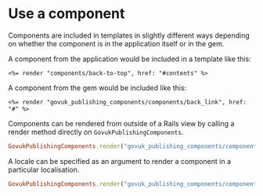 # Use a component

Components are included in templates in slightly different ways depending on whether the component is in the application itself or in the gem.

A component from the application would be included in a template like this:

```erb
<%= render "components/back-to-top", href: "#contents" %>
```

A component from the gem would be included like this:

```erb
<%= render "govuk_publishing_components/components/back_link", href: "#" %>
```

Components can be rendered from outside of a Rails view by calling a render method directly on `GovukPublishingComponents`.

```ruby
GovukPublishingComponents.render("govuk_publishing_components/components/back_link", href: "#")
```

A locale can be specified as an argument to render a component in a particular localisation.

```ruby
GovukPublishingComponents.render("govuk_publishing_components/components/back_link", href: "#", locale: "cy")
```
